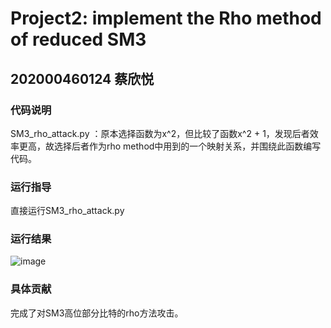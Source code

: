 # Project2: implement the Rho method of reduced SM3

## 202000460124 蔡欣悦

### 代码说明

SM3_rho_attack.py ：原本选择函数为x^2，但比较了函数x^2 + 1，发现后者效率更高，故选择后者作为rho method中用到的一个映射关系，并围绕此函数编写代码。

### 运行指导
直接运行SM3_rho_attack.py

### 运行结果
![image](https://user-images.githubusercontent.com/105582476/180783766-ddb7f891-fa62-4695-88b5-df9406df2f1f.png)


### 具体贡献
完成了对SM3高位部分比特的rho方法攻击。


